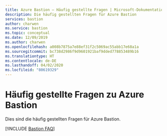 ```yaml
---
title: Azure Bastion – Häufig gestellte Fragen | Microsoft-Dokumentation
description: Die häufig gestellten Fragen für Azure Bastion
services: bastion
author: charwen
ms.service: bastion
ms.topic: conceptual
ms.date: 12/09/2019
ms.author: charwen
ms.openlocfilehash: a008b7875a7e88ef31f2c5069ac55abb17e68a1a
ms.sourcegitcommit: bc738d2986f9d9601921baf9dded778853489b16
ms.translationtype: HT
ms.contentlocale: de-DE
ms.lasthandoff: 04/02/2020
ms.locfileid: "80619329"
---
```

# <a name="azure-bastion-faq"></a>Häufig gestellte Fragen zu Azure Bastion

Dies sind die häufig gestellten Fragen für Azure Bastion.

[!INCLUDE [Bastion FAQ](../../includes/bastion-faq-include.md)]